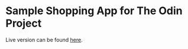 # Sample Shopping App for The Odin Project

Live version can be found [here](https://chapmancbvcu.github.io/shopping-cart/).

